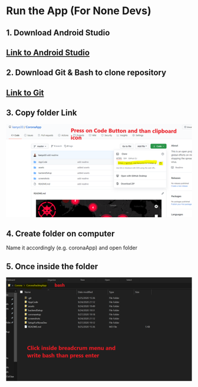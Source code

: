 # Run the App (For None Devs)

## 1. Download Android Studio 
## [Link to Android Studio](https://developer.android.com/studio)

## 2. Download Git & Bash to clone repository
## [Link to Git](https://git-scm.com/downloads)

## 3. Copy folder Link
![Download Report](coronasetup/downloadlink.PNG)

## 4. Create folder on computer 
Name it accordingly (e.g. coronaApp) and open folder 

## 5. Once inside the folder 
![Copy Project](/coronasetup/runbash.PNG)


